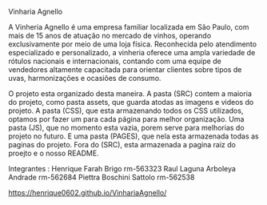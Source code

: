 Vinharia Agnello

A Vinheria Agnello é uma empresa familiar localizada em São Paulo, com mais de 15 anos de atuação no mercado de vinhos, operando exclusivamente por meio de uma loja física. Reconhecida pelo atendimento especializado e personalizado, a vinheria oferece uma ampla variedade de rótulos nacionais e internacionais, contando com uma equipe de vendedores altamente capacitada para orientar clientes sobre tipos de uvas, harmonizações e ocasiões de consumo.

O projeto esta organizado desta maneira. A pasta (SRC) contem a maioria do projeto, como pasta assets, que guarda atodas as imagens e videos do projeto. A pasta (CSS), que esta armazenando todos os CSS utilizados, optamos por fazer um para cada página para melhor organização. Uma pasta (JS), que no momento esta vazia, porem serve para melhorias do projeto no futuro. E uma pasta (PAGES), que nela esta armazenada todas as paginas do projeto. Fora do (SRC), esta armazenada a pagina raiz do proejto e o nosso README. 

Integrantes : 
Henrique Farah Brigo rm-563323
Raul Laguna Arboleya Andrade rm-562684
Piettra Boschini Sattolo rm-562538

https://henrique0602.github.io/VinhariaAgnello/
